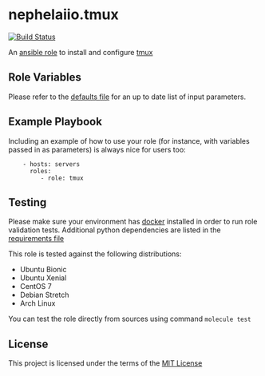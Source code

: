 # nephelaiio.tmux

[![Build Status](https://travis-ci.org/nephelaiio/ansible-role-tmux.svg?branch=master)](https://travis-ci.org/nephelaiio/ansible-role-tmux)

An [ansible role](https://galaxy.ansible.com/nephelaiio/tmux) to install and configure [tmux](https://tmux.github.io)

## Role Variables

Please refer to the [defaults file](/defaults/main.yml) for an up to date list of input parameters.

## Example Playbook

Including an example of how to use your role (for instance, with variables passed in as parameters) is always nice for users too:

```
    - hosts: servers
      roles:
         - role: tmux
```

## Testing

Please make sure your environment has [docker](https://www.docker.com) installed in order to run role validation tests. Additional python dependencies are listed in the [requirements file](https://github.com/nephelaiio/ansible-role-requirements/blob/master/requirements.txt)

This role is tested against the following distributions:

  * Ubuntu Bionic
  * Ubuntu Xenial
  * CentOS 7
  * Debian Stretch
  * Arch Linux

You can test the role directly from sources using command ` molecule test `

## License

This project is licensed under the terms of the [MIT License](/LICENSE)

